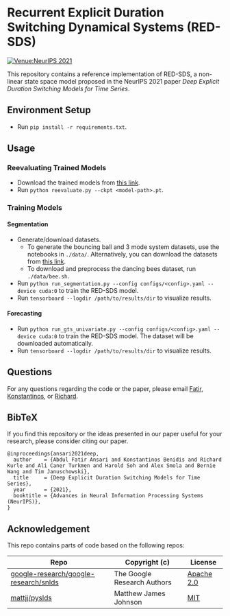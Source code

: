 # Recurrent Explicit Duration Switching Dynamical Systems (RED-SDS)

[![Venue:NeurIPS 2021](https://img.shields.io/badge/Venue-NeurIPS%202021-007CFF)](https://neurips.cc)

This repository contains a reference implementation of RED-SDS, a non-linear state space model proposed in the NeurIPS 2021 paper *Deep Explicit Duration Switching Models for Time Series*. 

## Environment Setup

* Run `pip install -r requirements.txt`.

## Usage

### Reevaluating Trained Models

* Download the trained models from [this link](https://drive.google.com/drive/folders/19DmHwmsDZGbU4WEujwp0j1HWMdA5dDhU?usp=sharing).
* Run `python reevaluate.py --ckpt <model-path>.pt`.

### Training Models

#### Segmentation

* Generate/download datasets.
    * To generate the bouncing ball and 3 mode system datasets, use the notebooks in `./data/`. Alternatively, you can download the datasets from [this link](https://drive.google.com/drive/folders/1g5O2jktqWnH2p1BCkn1WtBBmSEF5AMTD?usp=sharing).
    * To download and preprocess the dancing bees dataset, run `./data/bee.sh`.
* Run `python run_segmentation.py --config configs/<config>.yaml --device cuda:0` to train the RED-SDS model.
* Run `tensorboard --logdir /path/to/results/dir` to visualize results.

#### Forecasting

* Run `python run_gts_univariate.py --config configs/<config>.yaml --device cuda:0` to train the RED-SDS model. The dataset will be downloaded automatically.
* Run `tensorboard --logdir /path/to/results/dir` to visualize results.

## Questions

For any questions regarding the code or the paper, please email [Fatir](mailto:abdulfatir@u.nus.edu), [Konstantinos](mailto:kbenidis@amazon.com), or [Richard](mailto:kurler@amazon.com).

## BibTeX

If you find this repository or the ideas presented in our paper useful for your research, please consider citing our paper.

```
@inproceedings{ansari2021deep,
  author    = {Abdul Fatir Ansari and Konstantinos Benidis and Richard Kurle and Ali Caner Turkmen and Harold Soh and Alex Smola and Bernie Wang and Tim Januschowski},
  title     = {Deep Explicit Duration Switching Models for Time Series},
  year      = {2021},
  booktitle = {Advances in Neural Information Processing Systems (NeurIPS)},
}
```

## Acknowledgement

This repo contains parts of code based on the following repos:

| Repo  | Copyright (c) | License |
| ------------- | ---------- | ------------- |
| [google-research/google-research/snlds](https://github.com/google-research/google-research/tree/master/snlds)  | The Google Research Authors | [Apache 2.0](http://www.apache.org/licenses/LICENSE-2.0) |
| [mattjj/pyslds](https://github.com/mattjj/pyslds) | Matthew James Johnson | [MIT](https://github.com/mattjj/pyslds/blob/master/LICENSE-MIT)